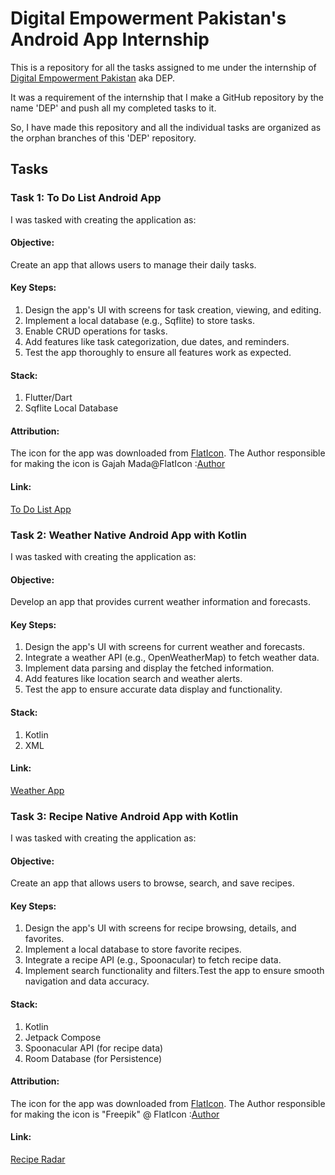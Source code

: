 # Digital Empowerment Pakistan's Android App Internship

This is a repository for all the tasks assigned to me under the internship of [Digital Empowerment Pakistan](https://digitalempowermentpakistan.com/) aka DEP.

It was a requirement of the internship that I make a GitHub repository by the name 'DEP' and push all my completed tasks to it.

So, I have made this repository and all the individual tasks are organized as the orphan branches of this 'DEP' repository.

## Tasks

### Task 1: To Do List Android App

I was tasked with creating the application as:

#### Objective:
Create an app that allows users to manage their
daily tasks.
#### Key Steps:
1. Design the app's UI with screens for task creation,
viewing, and editing.
2. Implement a local database (e.g., Sqflite) to store tasks.
3. Enable CRUD operations for tasks.
4. Add features like task categorization, due dates, and
reminders.
4. Test the app thoroughly to ensure all features work as
expected.

#### Stack:
1. Flutter/Dart
2. Sqflite Local Database

#### Attribution:
The icon for the app was downloaded from [FlatIcon](https://www.flaticon.com/). 
The Author responsible for making the icon is Gajah Mada@FlatIcon :[Author](https://www.flaticon.com/authors/gajah-mada)
#### Link:
[To Do List App](https://github.com/RanaMahadAhmer/DEP/tree/Task1-To-Do-List-App)

### Task 2: Weather Native Android App with Kotlin

I was tasked with creating the application as:


#### Objective: 
Develop an app that provides current weather information and
forecasts.

#### Key Steps:

1. Design the app's UI with screens for current weather and forecasts.
2. Integrate a weather API (e.g., OpenWeatherMap) to fetch weather data.
3. Implement data parsing and display the fetched information.
4. Add features like location search and weather alerts.
5. Test the app to ensure accurate data display and functionality.

#### Stack:
1. Kotlin
2. XML
   
#### Link:
[Weather App](https://github.com/RanaMahadAhmer/DEP/tree/Task2-Weather-App)



### Task 3: Recipe Native Android App with Kotlin

I was tasked with creating the application as:

#### Objective:

Create an app that allows users to
browse, search, and save recipes.

#### Key Steps:

1. Design the app's UI with screens for recipe browsing, details, and favorites.
2. Implement a local database to store favorite recipes.
3. Integrate a recipe API (e.g., Spoonacular) to fetch recipe data.
4. Implement search functionality and filters.Test the app to ensure smooth navigation and data accuracy.

#### Stack:

1. Kotlin
2. Jetpack Compose
3. Spoonacular API (for recipe data)
4. Room Database (for Persistence)

#### Attribution:
The icon for the app was downloaded from [FlatIcon](https://www.flaticon.com/).
The Author responsible for making the icon is "Freepik" @ FlatIcon :[Author](https://www.flaticon.com/authors/freepik)

#### Link:
[Recipe Radar](https://github.com/RanaMahadAhmer/DEP/tree/Task3-Recipe-App)



